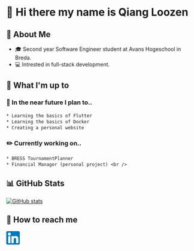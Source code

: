 # 👋  Hi there my name is Qiang Loozen <br />

## :book: About Me
   * :mortar_board: Second year Software Engineer student at Avans Hogeschool in Breda.
   * :computer: Intrested in full-stack development. <br />

## :page_facing_up: What I'm up to

  ### :dart: In the near future I plan to..
    * Learning the basics of Flutter
    * Learning the basics of Docker
    * Creating a personal website

  ### :pencil2: Currently working on..
    * BRESS TournamentPlanner
    * Financial Manager (personal project) <br />

## :bar_chart: GitHub Stats
[![GitHub stats](https://github-readme-stats.vercel.app/api?username=qloozen)](https://github.com/qloozen/github-readme-stats) <br />

## :speech_balloon: How to reach me
<a href="https://www.linkedin.com/in/qiangloozen/"><img src="https://github.com/Qloozen/Qloozen/blob/master/LinkedIn.png" height="36px" width="36px"></a>
